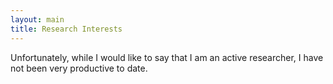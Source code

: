 ```yaml
---
layout: main
title: Research Interests
---
```


Unfortunately, while I would like to say that I am an active researcher,
I have not been very productive to date.

